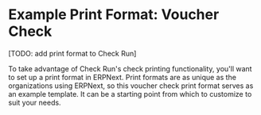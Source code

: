# Example Print Format: Voucher Check

[TODO: add print format to Check Run]

To take advantage of Check Run's check printing functionality, you'll want to set up a print format in ERPNext. Print formats are as unique as the organizations using ERPNext, so this voucher check print format serves as an example template. It can be a starting point from which to customize to suit your needs.
